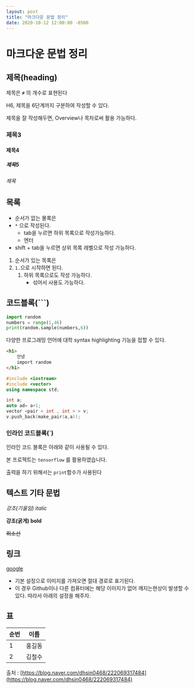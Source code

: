 ```yaml
---
layout: post
title: "마크다운 문법 정리"
date: 2020-10-12 12:00:00 -0500
---
```



# 마크다운 문법 정리

## 제목(heading)

제목은 `#` 의 개수로 표현된다

H6, 제목을 6단계까지 구분하여 작성할 수 있다.

제목을 잘 작성해두면, Overview나 목차로써 활용 가능하다.

### 제목3

#### 제목4

##### 제목5

###### 제목



## 목록

* 순서가 없는 몰록은
* `*` 으로 작성된다.
  * tab을 누르면 하위 목록으로 작성가능하다.
  * 엔터
* shift + tab을 누르면 상위 목록 레벨으로 작성 가능하다.

1. 순서가 있는 목록은
2. `1.`으로 시작하면 된다.
   1. 하위 목록으로도 작성 가능하다.
      * 섞어서 사용도 가능하다.

## 코드블록(```)

```python
import random
numbers = range(1,46)
print(random.sample(numbers,6))
```



다양한 프로그래밍 언어에 대학 syntax highlighting 기능을 접할 수 있다.

```html
<h1>
    안녕
    import random
</h1>
```

```c++
#include <iostream>
#include <vector>
using namespace std;

int a;
auto ad= a+1;
vector <pair < int , int > > v;
v.push_back(make_pair(a,a));
```

### 인라인 코드블록(`)

인라인 코드 블록은 아래와 같이 사용될 수 있다.

본 프로젝트는 `tensorflow` 를 활용하였습니다.

출력을 하기 위해서는 `print`함수가 사용된다



## 텍스트 기타 문법

*강조(기울임) italic*

**강조(굵게) bold**

~~취소선~~

## 링크

[google](google.com)

* 기본 설정으로 이미지를 가져오면 절대 경로로 표기된다.
* 이 경우 Github이나 다른 컴퓨터에는 해당 이미지가 없어 깨지는현상이 발생할 수 있다. 따라서 아래의 설정을 해주자.


## 표



| 순번 | 이름   |
| ---- | ------ |
| 1    | 홍길동 |
| 2    | 김철수 |


출처 : [https://blog.naver.com/dhsin0468/222069317484](https://blog.naver.com/dhsin0468/222069317484)